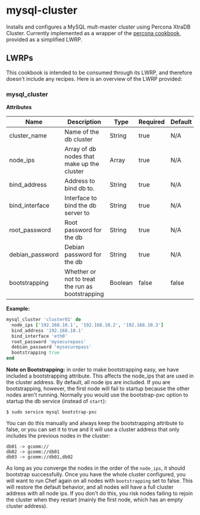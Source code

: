 # mysql-cluster

Installs and configures a MySQL mult-master cluster using Percona XtraDB
Cluster. Currently implemented as a wrapper of the [percona
cookbook](https://github.com/phlipper/chef-percona), provided as a simplified
LWRP.

## LWRPs

This cookbook is intended to be consumed through its LWRP, and therefore
doesn't include any recipes. Here is an overview of the LWRP provided:

### mysql_cluster

**Attributes**

| Name            | Description                                      | Type    | Required | Default |
| --------------- | ------------------------------------------------ | ------- | -------- | ------- |
| cluster_name    | Name of the db cluster                           | String  | true     | N/A     |
| node_ips        | Array of db nodes that make up the cluster       | Array   | true     | N/A     |
| bind_address    | Address to bind db to.                           | String  | true     | N/A     |
| bind_interface  | Interface to bind the db server to               | String  | true     | N/A     |
| root_password   | Root password for the db                         | String  | true     | N/A     |
| debian_password | Debian password for the db                       | String  | true     | N/A     |
| bootstrapping   | Whether or not to treat the run as bootstrapping | Boolean | false    | false   |

**Example:**

```ruby
mysql_cluster 'cluster01' do
  node_ips ['192.168.10.1', '192.168.10.2', '192.168.10.3']
  bind_address '192.168.10.1'
  bind_interface 'eth0'
  root_password 'mysecurepass'
  debian_password 'mysecurepass'
  bootstrapping true
end
```

**Note on Bootstrapping:** in order to make bootstrapping easy, we have
included a bootstrapping attribute. This affects the node_ips that are used in
the cluster address. By default, all node ips are included. If you are
bootstrapping, however, the first node will fail to startup because the other
nodes aren't running. Normally you would use the bootstrap-pxc option to
startup the db service (instead of `start`):

```shell
$ sudo service mysql bootstrap-pxc
```

You can do this manually and always keep the bootstrapping attribute to false,
or you can set it to true and it will use a cluster address that only includes
the previous nodes in the cluster:

	db01 -> gcomm://
	db02 -> gcomm://db01
	db03 -> gcomm://db01,db02

As long as you converge the nodes in the order of the `node_ips`, it should
bootstrap successfully. Once you have the whole cluster configured, you will
want to run Chef again on all nodes with `bootstrapping` set to false. This
will restore the default behavior, and all nodes will have a full cluster
address with all node ips. If you don't do this, you risk nodes failing to
rejoin the cluster when they restart (mainly the first node, which has an empty
cluster address).
